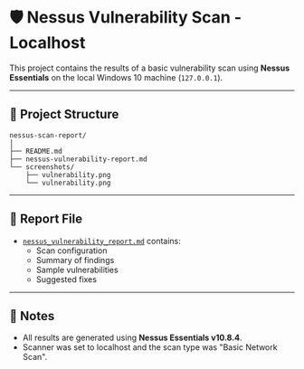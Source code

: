 # 🛡️ Nessus Vulnerability Scan - Localhost

This project contains the results of a basic vulnerability scan using **Nessus Essentials** on the local Windows 10 machine (`127.0.0.1`).

---

## 📁 Project Structure

```
nessus-scan-report/
│
├── README.md
├── nessus-vulnerability-report.md
└── screenshots/
    ├── vulnerability.png
    └── vulnerability.png
```

---

## 📝 Report File

- [`nessus_vulnerability_report.md`](./nessus_vulnerability_report.md) contains:
  - Scan configuration
  - Summary of findings
  - Sample vulnerabilities
  - Suggested fixes

---




## 📌 Notes

- All results are generated using **Nessus Essentials v10.8.4**.
- Scanner was set to localhost and the scan type was "Basic Network Scan".
